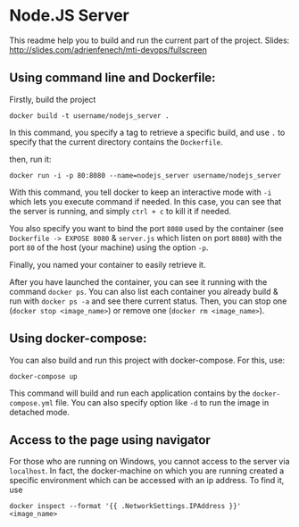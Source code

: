# Node.JS Server

This readme help you to build and run the current part of the project.
Slides: http://slides.com/adrienfenech/mti-devops/fullscreen

## Using command line and Dockerfile:

Firstly, build the project

```
docker build -t username/nodejs_server .
```

In this command, you specify a tag to retrieve a specific build, and use `.` to specify that the current directory contains the `Dockerfile`.

then, run it:

```
docker run -i -p 80:8080 --name=nodejs_server username/nodejs_server
```

With this command, you tell docker to keep an interactive mode with `-i` which lets you execute command if needed. In this case, you can see that the server is running, and simply `ctrl + c` to kill it if needed.

You also specify you want to bind the port `8080` used by the container (see `Dockerfile -> EXPOSE 8080` & `server.js` which listen on port `8080`) with the port `80` of the host (your machine) using the option `-p`. 

Finally, you named your container to easily retrieve it.

After you have launched the container, you can see it running with the command `docker ps`. You can also list each container you already build & run with `docker ps -a` and see there current status. Then, you can stop one (`docker stop <image_name>`) or remove one (`docker rm <image_name>`).

## Using docker-compose:

You can also build and run this project with docker-compose.
For this, use:

```
docker-compose up
```

This command will build and run each application contains by the `docker-compose.yml` file. You can also specify option like `-d` to run the image in detached mode.

## Access to the page using navigator

For those who are running on Windows, you cannot access to the server via `localhost`. In fact, the docker-machine on which you are running created a specific environment which can be accessed with an ip address. To find it, use

```
docker inspect --format '{{ .NetworkSettings.IPAddress }}' <image_name>
```